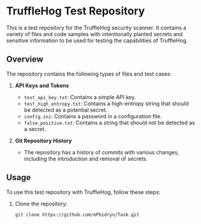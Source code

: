 # TruffleHog Test Repository

This is a test repository for the TruffleHog security scanner. It contains a variety of files and code samples with intentionally planted secrets and sensitive information to be used for testing the capabilities of TruffleHog.

## Overview

The repository contains the following types of files and test cases:

1. **API Keys and Tokens**
   - `test_api_key.txt`: Contains a simple API key.
   - `test_high_entropy.txt`: Contains a high-entropy string that should be detected as a potential secret.
   - `config.ini`: Contains a password in a configuration file.
   - `false_positive.txt`: Contains a string that should not be detected as a secret.

2. **Git Repository History**
   - The repository has a history of commits with various changes, including the introduction and removal of secrets.

## Usage

To use this test repository with TruffleHog, follow these steps:

1. Clone the repository:

   ```bash
   git clone https://github.com/ePhidryn/Task.git
